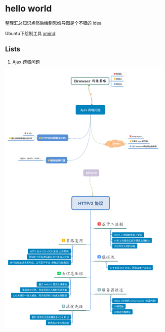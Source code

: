 # hello world

整理汇总知识点然后绘制思维导图是个不错的 idea

Ubuntu下绘制工具 [xmind](http://www.xmind.net/)

## Lists

1. Ajax 跨域问题

![Ajax 跨域问题.png](./ajax-cross-domain-issues/mind.png)
![http2](./how-about-http2/images/mind.png)